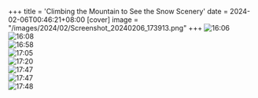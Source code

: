 +++
title = 'Climbing the Mountain to See the Snow Scenery'
date = 2024-02-06T00:46:21+08:00
[cover]
image = "/images/2024/02/Screenshot_20240206_173913.png"
+++
![16:06](/images/2024/02/PXL_20240205_160629388.MV.jpg)  
![16:08](/images/2024/02/IMG_20240205_160818.jpg)  
![16:58](/images/2024/02/PXL_20240205_165827430.jpg)  
![17:05](/images/2024/02/PXL_20240205_170504143.MV.jpg)  
![17:20](/images/2024/02/IMG_20240205_172001.jpg)  
![17:47](/images/2024/02/IMG_20240205_174704.jpg)  
![17:47](/images/2024/02/photo_2024-02-06_17-44-40.jpg)  
![17:48](/images/2024/02/photo_2024-02-06_17-44-39.jpg)